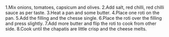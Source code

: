 1.Mix onions, tomatoes, capsicum and olives.
2.Add salt, red chilli, red chilli sauce as per taste.
3.Heat a pan and some butter.
4.Place one roti on the pan.
5.Add the filling and the chesse single.
6.Place the roti over the filling and press slightly.
7.Add more butter and flip the roti to cook from other side.
8.Cook until the chapatis are little crisp and the cheese melts.